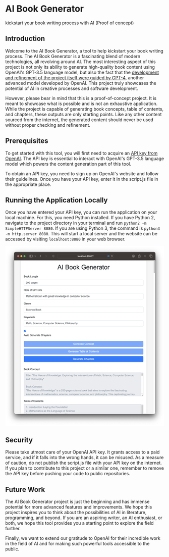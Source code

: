 # AI Book Generator
kickstart your book writing process with AI (Proof of concept)

## Introduction
Welcome to the AI Book Generator, a tool to help kickstart your book writing process. The AI Book Generator is a fascinating blend of modern technologies, all revolving around AI. The most interesting aspect of this project is not only its ability to generate high-quality book content using OpenAI's GPT-3.5 language model, but also the fact that the [development and refinement of the project itself were guided by GPT-4](https://chat.openai.com/share/f790cb1e-ba47-42ad-a8f8-e09e9dc9dd04), another advanced model developed by OpenAI. This project truly showcases the potential of AI in creative processes and software development.

However, please bear in mind that this is a proof-of-concept project. It is meant to showcase what is possible and is not an exhaustive application. While the project is capable of generating book concepts, table of contents, and chapters, these outputs are only starting points. Like any other content sourced from the internet, the generated content should never be used without proper checking and refinement.

## Prerequisites
To get started with this tool, you will first need to acquire an [API key from OpenAI](https://platform.openai.com/account/api-keys). The API key is essential to interact with OpenAI's GPT-3.5 language model which powers the content generation part of this tool. 

To obtain an API key, you need to sign up on OpenAI's website and follow their guidelines. Once you have your API key, enter it in the script.js file in the appropriate place.

## Running the Application Locally
Once you have entered your API key, you can run the application on your local machine. For this, you need Python installed. If you have Python 2, navigate to the project directory in your terminal and run `python2 -m SimpleHTTPServer 8080`. If you are using Python 3, the command is `python3 -m http.server 8080`. This will start a local server and the website can be accessed by visiting `localhost:8080` in your web browser.

![screenshot](screenshot.png)

## Security
Please take utmost care of your OpenAI API key. It grants access to a paid service, and if it falls into the wrong hands, it can be misused. As a measure of caution, do not publish the script.js file with your API key on the internet. If you plan to contribute to this project or a similar one, remember to remove the API key before pushing your code to public repositories.

## Future Work
The AI Book Generator project is just the beginning and has immense potential for more advanced features and improvements. We hope this project inspires you to think about the possibilities of AI in literature, programming, and beyond. If you are an aspiring writer, an AI enthusiast, or both, we hope this tool provides you a starting point to explore the field further.

Finally, we want to extend our gratitude to OpenAI for their incredible work in the field of AI and for making such powerful tools accessible to the public.
